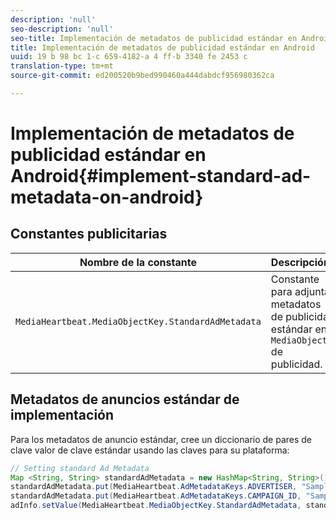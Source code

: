 ```yaml
---
description: 'null'
seo-description: 'null'
seo-title: Implementación de metadatos de publicidad estándar en Android
title: Implementación de metadatos de publicidad estándar en Android
uuid: 19 b 98 bc 1-c 659-4182-a 4 ff-b 3340 fe 2453 c
translation-type: tm+mt
source-git-commit: ed200520b9bed990460a444dabdcf956980362ca

---
```



# Implementación de metadatos de publicidad estándar en Android{#implement-standard-ad-metadata-on-android}

## Constantes publicitarias

| Nombre de la constante | Descripción   |
|---|---|
| `MediaHeartbeat.MediaObjectKey.StandardAdMetadata` | Constante para adjuntar metadatos de publicidad estándar en `MediaObject` de publicidad. |

## Metadatos de anuncios estándar de implementación

Para los metadatos de anuncio estándar, cree un diccionario de pares de clave valor de clave estándar usando las claves para su plataforma:

```java
// Setting standard Ad Metadata 
Map <String, String> standardAdMetadata = new HashMap<String, String>(); 
standardAdMetadata.put(MediaHeartbeat.AdMetadataKeys.ADVERTISER, "Sample Advertiser"); 
standardAdMetadata.put(MediaHeartbeat.AdMetadataKeys.CAMPAIGN_ID, "Sample Campaign"); 
adInfo.setValue(MediaHeartbeat.MediaObjectKey.StandardAdMetadata, standardAdMetadata); 
```

